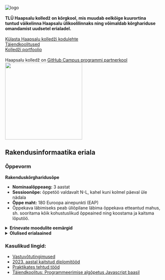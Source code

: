 ![logo](https://www.tlu.ee/sites/default/files/Haapsalu%20kolled%C5%BE/Logo/HaapsaluK_est.png) <br><br>
**TLÜ Haapsalu kolledž on kõrgkool, mis muudab eelkõige kuurortina tuntud väikelinna Haapsalu ülikoolilinnaks ning võimaldab kõrghariduse omandamist uudsetel erialadel.** <br><br>
[Külasta Haapsalu kolledži kodulehte](https://www.tlu.ee/haapsalu) <br>
[Täiendkoolitused](https://www.tlu.ee/haapsalu/koolitus/taienduskoolituskalender) <br>
[Kolledži portfoolio](https://github.com/TLUHK-portfolio) <br><br>
Haapsalu kolledž on [GitHub Campus programmi partnerkool](https://education.github.com/schools) <br>
<img src="https://www.tlu.ee/sites/default/files/inline-images/image-20230425112340-1.png" width="250" />

## Rakendusinformaatika eriala

### Õppevorm

**Rakenduskõrgharidusõpe**
- **Nominaalõppeaeg:** 3 aastat
- **Sessioonõpe:** õppetöö valdavalt N-L, kahel kuni kolmel päeval üle nädala
- **Õppe maht:** 180 Euroopa ainepunkti (EAP)
- Õppekava läbimiseks peab üliõpilane läbima õppekava etteantud mahus, sh. sooritama kõik kohustuslikud õppeained ning koostama ja kaitsma lõputöö.

<details>
  <summary><b>Erinevate moodulite eemärgid</b></summary><br>

  **Erialaainete mooduli eesmärk**
  - Luua eeldused süstemaatilise arusaamise tekkimiseks infotehnoloogia erinevate rakendusvaldkondade ja mõistete kohta.
  - Anda ülevaade eelkõige veebiarendusest ja disainist, kuid ka riistvarast, operatsioonisüsteemidest, andmesidevõrkude ehitusest, erinevatest võrgutehnoloogiatest, andmeturbest jpm.
  
  **Praktika mooduli eesmärk**
  - Luua võimalused erialaste kogemuste omandamiseks läbi praktilise tegevuse.
  - Arendada meeskonnatöö oskusi.
</details>

<details>
  <summary><b>Olulised erialaained</b></summary><br>
  <details>
  <summary><b>Infotehnoloogia erinevate rakendusvaldkondadega seotud õppeained:</b></summary>
  
  - **Multimeedium** - Omandatakse oskused põhiliste multimeediumielementide loomiseks.
  - **Disaini alused** - Omandatakse ülevaade disaini põhiprintsiipidest ning nende rakendamisest.
  - **Kasutajaliideste disain** - Omandatakse teoreetilised teadmised ja praktilised oskused kasutajakesksest disainiprotsessist ja baasmeetoditest.
  - **Videomängude disain** - Antakse ülevaade mängudisaini alustest. Toetatakse teadmiste ja oskuste kujunemist, mis aitavad üliõpilasel osaleda mängukavandi loomise protsessis.
  - **Mobiilirakenduste arendamine** - Omandatakse ülevaade mobiilirakendustega seotud tehnoloogiatest. Luuakse võimalused mobiilirakenduse loomiseks.
  </details>

  <details>
  <summary><b>Tarkvaraarendusega seotud õppeained:</b></summary>

  - **Programmeerimise alused** - Luuakse eeldused programmeerimise olemuse, baasmõistete ja põhimeetodite tundmiseks.
  - **Programmeerimine I-III** -  Omandatakse oskused koostada ja arendada rakendusprogramme.
  - **Veebiprogrammeerimine** - Omandatakse oskused lihtsamate veebilehtede kujundamiseks ja programmeerimiseks.
  - **Multimeediumi programmeerimine** - Antakse ülevaade põhilistest multimeediumi programmeerimise juures kasutatavatest algoritmidest. Arendatakse oskusi nende rakendamiseks.
  </details>

  <details>
  <summary><b>Disainiga seotud õppeained:</b></summary>
    
  - **Kujundusgraafika** - Antakse ülevaade kujundusgraafika vormidest, põhitõdedest ja tarkvaradest. Praktiliste ülesannete kaudu luuakse võimalused raster- ja vektorgraafika baasteadmiste ja -oskuste omandamiseks.
  - **Sissejuhatus 3D graafikasse** - Omandatakse baasoskused 3D modelleerimiseks ja animeerimiseks.
  </details>
  
  <details>
  <summary><b>Erialane praktika:</b></summary>

  1. **Multimeediumi praktika** raames saab rühmades rakendada pea kõike õpitut programmeerimise ja meedia valdkonnas.
  2. **Valikpraktika** raames on võimalik meeskonnana teha rakendusi koostöös erinevate asutustega. Näiteks on Maanteeametiga koostöös valminud alkokalkulaator.
  3. **Ettevõttepraktika** on individuaalne ja annab üliõpilasele võimaluse saada reaalne IT-valdkonnas töötamise kogemus mõnes ettevõttes.
  </details>

  <details>
  <summary><b>Eriala aineid toetavad kohustuslikud üldained:</b></summary>

  - Õppimine kõrgkoolis, üld- ja sotsiaalpsühholoogia, erialasid lõimiv uuendus (ELU)
  </details>
</details>

### Kasulikud lingid:
- [Vastuvõtutingimused](/profile/vastuvõtutingimused/README.md)
- [2023. aastal kaitstud diplomitööd](https://github.com/TLUHK-Portfolio/Portfoolio/blob/main/RIF/diplomitood/README.md)
- [Praktikates tehtud tööd](https://github.com/TLUHK-Portfolio/Portfoolio/blob/main/RIF/praktikad/README.md)
- [Täiendkoolitus: Programmeerimise algõpetus Javascript baasil](https://www.tlu.ee/koolitused/programmeerimise-algopetus-javascript-baasil-0)
